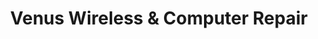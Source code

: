 ---
title: "Venus Wireless & Computer Repair"
url: /dayton/venus-wireless-und-computer-repair/
shop: Handy
---